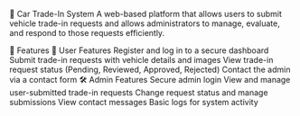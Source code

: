 🚗 Car Trade-In System
A web-based platform that allows users to submit vehicle trade-in requests and allows administrators to manage, evaluate, and respond to those requests efficiently.

📌 Features
👤 User Features
Register and log in to a secure dashboard
Submit trade-in requests with vehicle details and images
View trade-in request status (Pending, Reviewed, Approved, Rejected)
Contact the admin via a contact form
🛠️ Admin Features
Secure admin login
View and manage user-submitted trade-in requests
Change request status and manage submissions
View contact messages
Basic logs for system activity
